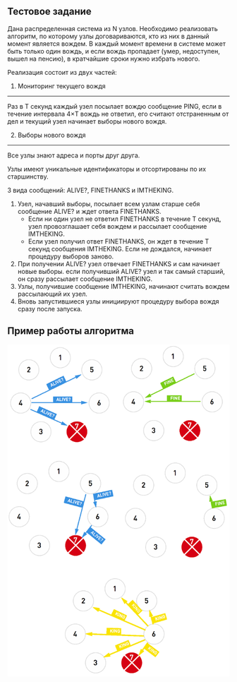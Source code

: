 Тестовое задание
----------------

Дана распределенная система из N узлов. Необходимо реализовать алгоритм, по которому узлы договариваются, кто из них в данный момент является вождем. В каждый момент времени в системе может быть только один вождь, и если вождь пропадает (умер, недоступен, вышел на пенсию), в кратчайшие сроки нужно избрать нового.

Реализация состоит из двух частей:

1. Мониторинг текущего вождя
----------------------------
Раз в T секунд каждый узел посылает вождю сообщение PING, если в течение интервала 4×T вождь не ответил, его считают отстраненным от дел и текущий узел начинает выборы нового вождя.

2. Выборы нового вождя
----------------------

Все узлы знают адреса и порты друг друга.

Узлы имеют уникальные идентификаторы и отсортированы по их старшинству.

3 вида сообщений: ALIVE?, FINETHANKS и IMTHEKING.

1.  Узел, начавший выборы, посылает всем узлам старше себя сообщение ALIVE? и ждет ответа FINETHANKS.
    *  Если ни один узел не ответил FINETHANKS в течение T секунд, узел провозглашает себя вождем и рассылает сообщение IMTHEKING.
    *  Если узел получил ответ FINETHANKS, он ждет в течение T секунд сообщения IMTHEKING. Если не дождался, начинает процедуру выборов заново.
2.  При получении ALIVE? узел отвечает FINETHANKS и cам начинает новые выборы.
если получивший ALIVE? узел и так самый старший, он сразу рассылает сообщение IMTHEKING.
3.  Узлы, получившие сообщение IMTHEKING, начинают считать вождем рассылающий их узел.
4.  Вновь запустившиеся узлы инициируют процедуру выбора вождя сразу после запуска.

Пример работы алгоритма
-----------------------

![пример работы алгоритма](./leader_election.gif)
